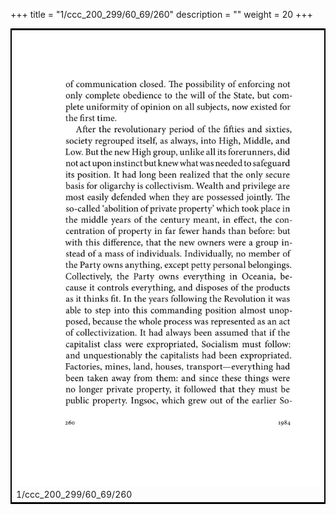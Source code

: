 +++
title = "1/ccc_200_299/60_69/260"
description = ""
weight = 20
+++

<table style="border:2px solid black;max-width:800px;max-height:800px;" 
><tr><td><img class="center-fit-jpg"
src="/jpg_/out_jpg_1984__260.jpg"  >1/ccc_200_299/60_69/260</img></td></tr></table>